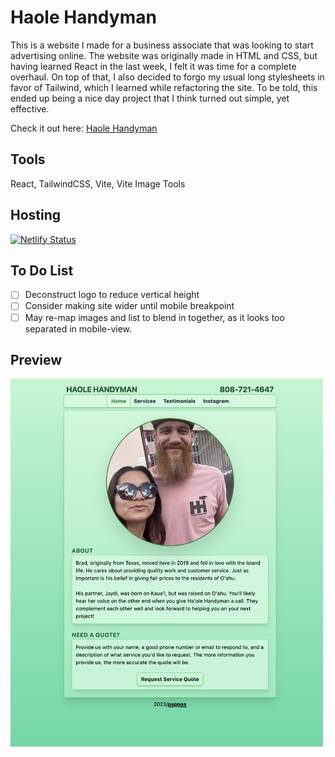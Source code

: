 # Haole Handyman

This is a website I made for a business associate that was looking to start advertising online. The website was originally made in HTML and CSS, but having learned React in the last week, I felt it was time for a complete overhaul. On top of that, I also decided to forgo my usual long stylesheets in favor of Tailwind, which I learned while refactoring the site. To be told, this ended up being a nice day project that I think turned out simple, yet effective.

Check it out here: [Haole Handyman](https://haolehandyman.com)

## Tools

React, TailwindCSS, Vite, Vite Image Tools

## Hosting

[![Netlify Status](https://api.netlify.com/api/v1/badges/d7753f92-48f3-4281-9e76-6b3eb318f627/deploy-status)](https://app.netlify.com/sites/gentle-truffle-cd88a3/deploys)

## To Do List

- [ ] Deconstruct logo to reduce vertical height
- [ ] Consider making site wider until mobile breakpoint
- [ ] May re-map images and list to blend in together, as it looks too separated in mobile-view.

## Preview

<img src="./public/ghpreview.png" width="500" height="auto">
